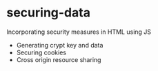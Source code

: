 # securing-data
Incorporating security measures in HTML using JS

- Generating crypt key and data
- Securing cookies
- Cross origin resource sharing
